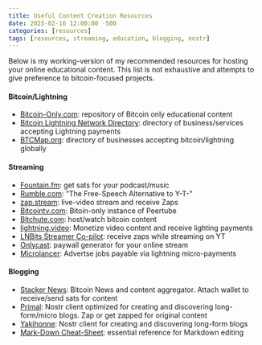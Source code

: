 ```yaml
---
title: Useful Content Creation Resources
date: 2025-02-16 12:00:00 -500
categories: [resources]
tags: [resources, streaming, education, blogging, nostr]
---
```


Below is my working-version of my recommended resources for hosting your online educational content. This list is not exhaustive and attempts to give preference to bitcoin-focused projects. 

#### Bitcoin/Lightning
- [Bitcoin-Only.com](https://bitcoin-only.com/store-tools): repository of Bitcoin only educational content
- [Bitcoin Lightning Network Directory](https://acceptlightning.com/index.html): directory of business/services accepting Lightning payments
- [BTCMap.org](https://btcmap.org/): directory of businesses accepting bitcoin/lightning globally

#### Streaming
- [Fountain.fm](https://fountain.fm/): get sats for your podcast/music  
- [Rumble.com](https://rumble.com/): "The Free-Speech Alternative to Y-T-" 
- [zap.stream](https://zap.stream/): live-video stream and receive Zaps
- [Bitcointv.com](https://bitcointv.com/home): Bitoin-only instance of Peertube
- [Bitchute.com](https://www.bitchute.com/): host/watch bitcoin content
- [lightning.video](https://lightning.video/): Monetize video content and receive lighting payments
- [LNBits Streamer Co-pilot](https://darth-coin.github.io/merchants/lnbits-stream-copilot-en.html): receive zaps while streaming on YT
- [Onlycast](https://kriptode.com/onlycast/new.html): paywall generator for your online stream
- [Microlancer](https://microlancer.io/): Advertse jobs payable via lightning micro-payments 

#### Blogging 
- [Stacker News](https://stacker.news/): Bitcoin News and content aggregator. Attach wallet to receive/send sats for content
- [Primal](https://primal.net/reads): Nostr client optimized for creating and discovering long-form/micro blogs. Zap or get zapped for original content
- [Yakihonne](https://www.yakihonne.com/): Nostr client for creating and discovering long-form blogs
- [Mark-Down Cheat-Sheet](https://www.markdownguide.org/cheat-sheet/): essential reference for Markdown editing
